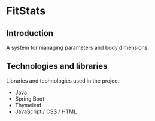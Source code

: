 ﻿FitStats
====

Introduction
----
A system for managing parameters and body dimensions.

Technologies and libraries
----
Libraries and technologies used in the project:
- Java
- Spring Boot
- Thymeleaf
- JavaScript / CSS / HTML
